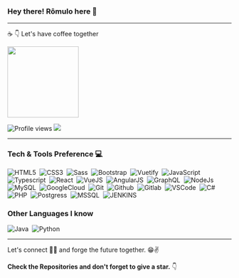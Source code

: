 ### Hey there! Rômulo here 👋

---

 ☕ 👇 Let's have coffee together
 
 <a href="https://www.buymeacoffee.com/roalvesrj"> <img width="160" src="https://img.shields.io/badge/-%E2%98%95%20Buy%20me%20a%20coffee-ffac00?style=flat"> </a>
 
![Profile views](https://gpvc.arturio.dev/roalvesrj)  <img src="https://img.shields.io/github/followers/roalvesrj?label=Follow&color=64acff" style=" float:left, margin-right:10px" />

---

### Tech & Tools Preference 💻

![HTML5](https://img.shields.io/badge/-HTML5-E34F26?style=flat&logo=html5&logoColor=white)&nbsp;
![CSS3](https://img.shields.io/badge/-CSS3-1572B6?style=flat&logo=css3&logoColor=white)&nbsp;
![Sass](https://img.shields.io/badge/-Sass-cc6699?style=flat&logo=sass&logoColor=white)&nbsp;
![Bootstrap](https://img.shields.io/badge/-Bootstrap-563D7C?style=flat&logo=bootstrap&logoColor=white)&nbsp;
![Vuetify](https://img.shields.io/badge/-Vuetify-164f8e?style=flat&logo=Vuetify&logoColor=white)&nbsp;
![JavaScript](https://img.shields.io/badge/-JavaScript-eed718?style=flat&logo=javascript&logoColor=white)&nbsp;
![Typescript](https://img.shields.io/badge/-Typescript-3178C6?style=flat&logo=typescript&logoColor=white)&nbsp;
![React](https://img.shields.io/badge/-React%20JS-000000?style=flat&logo=react&logoColor=00c8ff)&nbsp;
![VueJS](https://img.shields.io/badge/-Vue%20JS-fff?style=flat&logo=vue.js&logoColor=000)&nbsp;
![AngularJS](https://img.shields.io/badge/-Angular%20JS-de0032?style=flat&logo=AngularJS&logoColor=000)&nbsp;
![GraphQL](https://img.shields.io/badge/-GraphQL-e535ab?style=flat&logo=graphql&logoColor=white)&nbsp;
![NodeJs](https://img.shields.io/badge/-Node%20JS-3C873A?style=flat&logo=Node.js&logoColor=white)&nbsp;
![MySQL](https://img.shields.io/badge/-MySQL-F29111?style=flat&logo=mysql&logoColor=white)&nbsp;
![GoogleCloud](http://img.shields.io/badge/-Google%20Cloud%20Platform-4285F4?style=flat&logo=google%20cloud&logoColor=white)&nbsp;
![Git](http://img.shields.io/badge/-Git-F1502F?style=flat&logo=git&logoColor=white)&nbsp;
![Github](http://img.shields.io/badge/-Github-000000?style=flat&logo=github&logoColor=white)&nbsp;
![Gitlab](http://img.shields.io/badge/-GitLab-e24329?style=flat&logo=gitLab&logoColor=white)&nbsp;
![VSCode](http://img.shields.io/badge/-VS%20Code-007ACC?style=flat&logo=visual%20studio%20code&logoColor=white)&nbsp;
![C#](https://img.shields.io/badge/-CSharp-565656?style=flat&logo=C%20Sharp&logoColor=white)&nbsp;
![PHP](https://img.shields.io/badge/-PHP-8993be?style=flat&logo=PHP&logoColor=white)&nbsp;
![Postgress](https://img.shields.io/badge/-Postgre%20SQL-336791?style=flat&logo=PostgreSQL&logoColor=white)&nbsp;
![MSSQL](https://img.shields.io/badge/-SQL%20Server-a91d22?style=flat&logo=microsoftsqlserver&logoColor=white)&nbsp;
![JENKINS](https://img.shields.io/badge/-Jenkins-d33833?style=flat&logo=Jenkins&logoColor=white)&nbsp;

### Other Languages I know
![Java](http://img.shields.io/badge/-Java-F89820?style=flat&logo=java&logoColor=white)&nbsp;
![Python](https://img.shields.io/badge/-Python-black?style=flat&logo=python&logoColor=white)&nbsp;

---

Let's connect 👨‍💻 and forge the future together. 😁✌ 

**Check the Repositories and don't forget to give a star.** 👇
